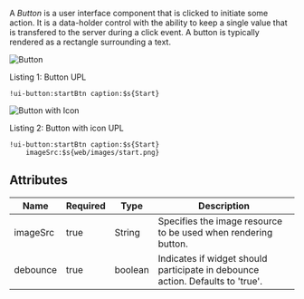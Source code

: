 A _Button_ is a user interface component that is clicked to initiate some action. It is a data-holder control with the ability to keep a single value that is transfered to the server during a click event. A button is typically rendered as a rectangle surrounding a text.

<img src="images/webcomponents/controls/button1.png" alt="Button" align="center">


Listing 1: Button UPL

```upl
!ui-button:startBtn caption:$s{Start}
```

<img src="images/webcomponents/controls/button2.png" alt="Button with Icon" align="center">


Listing 2: Button with icon UPL

```upl
!ui-button:startBtn caption:$s{Start}
    imageSrc:$s{web/images/start.png}
```

## Attributes

| Name | Required | Type | Description |
|------|----------|------|-------------|
| imageSrc | true | String | Specifies the image resource to be used when rendering button. |
| debounce | true | boolean | Indicates if widget should participate in debounce action. Defaults to 'true'. |
